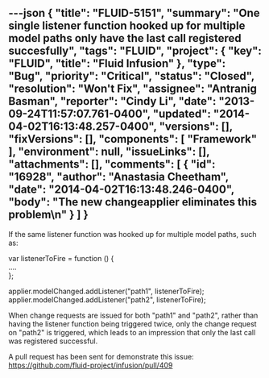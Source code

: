 ---json
{
  "title": "FLUID-5151",
  "summary": "One single listener function hooked up for multiple model paths only have the last call registered succesfully",
  "tags": "FLUID",
  "project": {
    "key": "FLUID",
    "title": "Fluid Infusion"
  },
  "type": "Bug",
  "priority": "Critical",
  "status": "Closed",
  "resolution": "Won't Fix",
  "assignee": "Antranig Basman",
  "reporter": "Cindy Li",
  "date": "2013-09-24T11:57:07.761-0400",
  "updated": "2014-04-02T16:13:48.257-0400",
  "versions": [],
  "fixVersions": [],
  "components": [
    "Framework"
  ],
  "environment": null,
  "issueLinks": [],
  "attachments": [],
  "comments": [
    {
      "id": "16928",
      "author": "Anastasia Cheetham",
      "date": "2014-04-02T16:13:48.246-0400",
      "body": "The new changeapplier eliminates this problem\n"
    }
  ]
}
---
If the same listener function was hooked up for multiple model paths, such as:

var listenerToFire = function () {\
....\
};

applier.modelChanged.addListener("path1", listenerToFire);\
applier.modelChanged.addListener("path2", listenerToFire);

When change requests are issued for both "path1" and "path2", rather than having the listener function being triggered twice, only the change request on "path2" is triggered, which leads to an impression that only the last call was registered successful.

A pull request has been sent for demonstrate this issue: <https://github.com/fluid-project/infusion/pull/409>

        